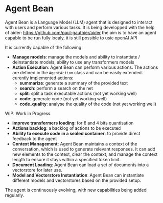 # Agent Bean
Agent Bean is a Language Model (LLM) agent that is designed to interact with users and perform various tasks. 
It is being developped with the help of aider: https://github.com/paul-gauthier/aider
the aim is to have an agent capable to be run fully localy, it is still possible to usie openAI API

It is currently capable of the following:
- **Manage models**: manage the models and ability to instantiate / deinstantiate models, ability to use any transformers models 
- **Action Execution**: Agent Bean can perform various actions. The actions are defined in the `AgentAction` class and can be easily extended. curently implemented actions:
  -  **summarize**: generate a summary of the provided text
  -  **search**: perform a search on the net
  -  **split**: split a task executable actions (not yet working well)
  -  **code**: generate code (not yet working well)
  -  **code_quality**: analyse the quality of the code (not yet working well)


WIP: Work in Progress 
- **improve transformers loading**: for 8 and 4 bits quantisation
- **Actions backlog**: a backlog of actions to be executed
- **Ability to execute code in a sealed container**: to provide direct feedback to the agent
- **Context Management**: Agent Bean maintains a context of the conversation, which is used to generate relevant responses. It can add new elements to the context, clear the context, and manage the context length to ensure it stays within a specified token limit.
- **Document Loading**: Agent Bean can load a set of documents into a vectorstore for later use.
- **Model and Vectorstore Instantiation**: Agent Bean can instantiate different models and vectorstores based on the provided setup.


The agent is continuously evolving, with new capabilities being added regularly.
